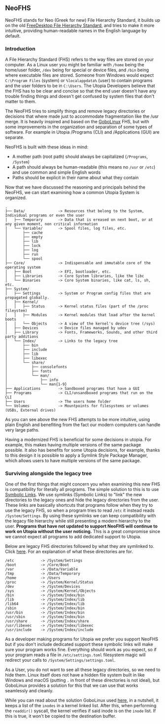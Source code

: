 ## NeoFHS

NeoFHS stands for Neo (Greek for new) File Hierarchy Standard, it builds up on the old [FreeDesktop File Hierarchy Standard](https://en.wikipedia.org/wiki/Filesystem_Hierarchy_Standard), and tries to make it more intuitive, providing human-readable names in the English language by default.

### Introduction

A File Hierarchy Standard (FHS) refers to the way files are stored on your computer. As a Linux user you might be familiar with `/home` being the home/user folder, `/dev` being for special or device files, and `/bin` being where executable files are stored. Someone from Windows would expect `C:\Program Files` (system) or `%localappdata%` (user) to contain programs and the user folders to be in `C:\Users`. The Utopia Developers believe that the FHS has to be clear and concise so that the end user doesn't have any trouble finding things and doesn't get confused by system files that don't matter to them.


The NeoFHS tries to simplify things and remove legacy directories or decisions that where made just to accommodate fragmentation like the /usr merge. It is heavily inspired and based on the [GoboLinux](https://gobolinux.org) FHS, but with some improvements in the organization and separation of some types of software. For example in Utopia /Programs (CLI) and /Applications (GUI) are separate.

NeoFHS is built with these ideas in mind:
- A mother path (root path) should always be capitalized (`/Programs`, `/System`)
- A path should always be human-readable (this means no `/usr` or `/etc`) and use common and simple English words
- Paths should be explicit in their name about what they contain

Now that we have discussed the reasoning and principals behind the NeoFHS, we can start examining how a common Utopia System is organized.

```
.
├── Data/               -> Resources that belong to the System, Individual programs or even the user
│   ├── Temporary       -> Data that is ereased on next boot, or at any given moment, non critical information
│   └── Variable/       -> Spool files, log files, etc.
│       ├── cache
│       ├── empty
│       ├── lib
│       ├── lock
│       ├── log
│       ├── run
│       └── spool
├── Core/               -> Indispensable and immutable core of the operating system
│   ├── Boot            -> EFI, bootloader, etc.
│   ├── Libraries       -> Core System libraries, like the libc
│   └── Binaries        -> Core System binaries, like cat, ls, sh, etc. 
├── System/             
│   ├── Settings        -> System or Program config files that are propagated globally.
│   ├── Kernel/         
│   │   ├── Status      -> Kernel status files (part of the /proc fileystem)
│   │   ├── Modules     -> Kernel modules that load after the kernel boots
│   │   └── Objects     -> A view of the kernel's device tree (/sys)
│   ├── Devices         -> Device files managed by udev
│   ├── Library         -> Fonts, Frameworks, Sounds, and other third party additions
│   └── Index/          -> Links to the legacy tree 
│       ├── bin
│       ├── include
│       ├── lib
│       ├── libexec
│       └── share/
│           ├── consolefonts
│           ├── fonts
│           └── man/
│               ├── info
│               └── man{1-9}
├── Applications        -> Sandboxed programs that have a GUI
├── Programs            -> CLI/unsandboxed programs that run on the CLI
├── Users               -> The users home folder
└── Volumes             -> Mountpoints for filesystems or volumes (USBs, External drives)
```

As you can see above the new FHS attempts to be more intuitive, using plain English and benefiting from the fact our modern computers can handle very large paths.

Having a modernized FHS is beneficial for some decisions in utopia. For example, this makes having multiple versions of the same package possible. It also has benefits for some Utopia decisions, for example, thanks to this design it is possible to apply a Symlink Style Package Manager, which allows users to have multiple versions of the same package.

### Surviving alongside the legacy tree

One of the first things that might concern you when examining this new FHS is compatibility for literally all programs. The simple solution to this is to use [Symbolic Links](https://en.wikipedia.org/wiki/Symbolic_link). We use symlinks (Symbolic Links) to "link" the new directories to the legacy ones and hide the legacy directories from the user. These links are basically shortcuts that programs follow when they try to use the legacy FHS, so when a program tries to read `/etc` it instead reads `/System/Settings`. By using these symlinks we can keep compatibility with the legacy file hierarchy while still presenting a modern hierarchy to the user. **Programs that have not updated to support NeoFHS will continue to work on Utopia without the user noticing.** This is a great compromise since we cannot expect all programs to add dedicated support to Utopia.

Below are legacy FHS directories followed by what they are symlinked to. Click [here](https://en.wikipedia.org/wiki/Filesystem_Hierarchy_Standard). For an explanation of what these directories are for.

```
/etc            -> /System/Settings
/boot           -> /Core/Boot
/var            -> /Data/Variable
/tmp            -> /Data/Temporary
/home           -> /Users
/proc           -> /System/Kernel/Status
/dev            -> /System/Devices
/sys            -> /System/Kernel/Objects
/bin            -> /System/Index/bin
/lib            -> /System/Index/lib
/lib64          -> /System/Index/lib
/sbin           -> /System/Index/bin
/usr/bin        -> /System/Index/bin
/usr/sbin       -> /System/Index/bin
/usr/share      -> /System/Index/share
/usr/libexec    -> /System/Index/libexec
/usr/include    -> /System/Index/include
```

As a developer making programs for Utopia we prefer you support NeoFHS but if you don't include dedicated support these symbolic links will make sure your program works fine. Everything should work as you expect, so if your program reads a file in `/etc/settings.toml` filesystem magic will redirect your calls to `/System/Settings/settings.toml`.

As a User, you do not want to see all these legacy directories, so we need to hide them. Linux itself does not have a hidden file system built in like Windows and macOS (putting `.` in front of these directories is not ideal), but GoboLinux provides a solution for this that we can use that works seamlessly and cleanly.

While you can read about the solution GoboLinux used [here](https://gobolinux.org/doc/articles/gobohide.html), in a nutshell, it keeps a list of the `inodes` in a kernel linked list. After this, when performing the `readdir()` syscall, the kernel verifies if said inode is on the `inode` list. If this is true, it won't be copied to the destination buffer.
